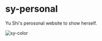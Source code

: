 # sy-personal

Yu Shi's perosonal website to show herself.

![sy-color](https://raw.githubusercontent.com/yyypasserby/sy-personal/master/src/sprite/sy-color.png?token=AEx375H_g6Tp2DnidRXHLrFya81izAvkks5WimlLwA%3D%3D)
